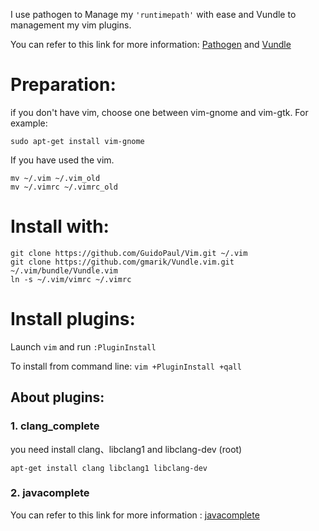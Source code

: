I use pathogen to Manage my `'runtimepath'` with ease and Vundle to management my vim plugins. 

You can refer to this link for more information: [Pathogen]( https://github.com/tpope/vim-pathogen  )
and [Vundle]( https://github.com/gmarik/vundle  )

# Preparation:
if you don't have vim, choose one between vim-gnome and vim-gtk. For example:
	
	sudo apt-get install vim-gnome

If you have used the vim.

	mv ~/.vim ~/.vim_old
	mv ~/.vimrc ~/.vimrc_old

# Install with:

	git clone https://github.com/GuidoPaul/Vim.git ~/.vim
	git clone https://github.com/gmarik/Vundle.vim.git ~/.vim/bundle/Vundle.vim
	ln -s ~/.vim/vimrc ~/.vimrc

# Install plugins:

Launch `vim` and run `:PluginInstall`

To install from command line: `vim +PluginInstall +qall`

## About plugins:

### 1. clang_complete
you need install clang、libclang1 and libclang-dev (root)
				
	apt-get install clang libclang1 libclang-dev

### 2. javacomplete
You can refer to this link for more information : [javacomplete](https://github.com/vim-scripts/javacomplete)

